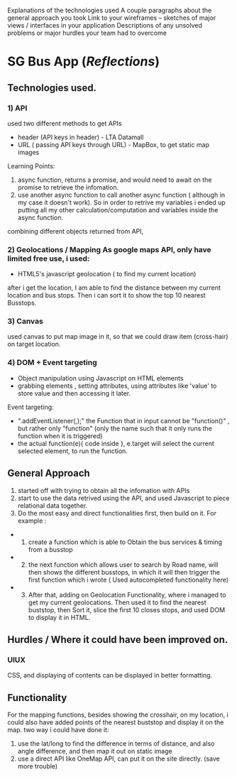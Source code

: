 Explanations of the technologies used
A couple paragraphs about the general approach you took
Link to your wireframes – sketches of major views / interfaces in your application
Descriptions of any unsolved problems or major hurdles your team had to overcome

# SG Bus App (_Reflections_)

## Technologies used.

### 1) API

used two different methods to get APIs

- header (API keys in header) - LTA Datamall
- URL ( passing API keys through URL) - MapBox, to get static map images

Learning Points:

1. async function, returns a promise, and would need to await on the promise to retrieve the infomation.
2. use another async function to call another async function ( although in my case it doesn't work). So in order to retrive my variables i ended up putting all my other calculation/computation and variables inside the async function.

combining different objects returned from API,

### 2) Geolocations / Mapping As google maps API, only have limited free use, i used:

- HTML5's javascript geolocation ( to find my current location)

after i get the location, I am able to find the distance between my current location and bus stops.
Then i can sort it to show the top 10 nearest Busstops.

### 3) Canvas

used canvas to put map image in it, so that we could draw item (cross-hair) on target location.

### 4) DOM + Event targeting

- Object manipulation using Javascript on HTML elements
- grabbing elements , setting attributes, using attributes like 'value' to store value and then accessing it later.

Event targeting:

- ".addEventListener(<Action>,<Function>);" the Function that in input cannot be "function()" , but rather only "function" (only the name such that it only runs the function when it is triggered)
- the actual function(e){ code inside }, e.target will select the current selected element, to run the function.

## General Approach

1. started off with trying to obtain all the infomation with APIs
2. start to use the data retrived using the API, and used Javascript to piece relational data together.
3. Do the most easy and direct functionalities first, then build on it.
   For example :

- 1. create a function which is able to Obtain the bus services & timing from a busstop
- 2. the next function which allows user to search by Road name, will then shows the different busstops, in which it will then trigger the first function which i wrote ( Used autocompleted functionality here)
- 3. After that, adding on Geolocation Functionality, where i managed to get my current geolocations. Then used it to find the nearest buststop, then Sort it, slice the first 10 closes stops, and used DOM to display it in HTML.

## Hurdles / Where it could have been improved on.

### UIUX

CSS, and displaying of contents can be displayed in better formatting.

## Functionality

For the mapping functions, besides showing the crosshair, on my location, i could also have added points of the nearest buststop and display it on the map.
two way i could have done it:

1. use the lat/long to find the difference in terms of distance, and also angle difference, and then map it out on static image
2. use a direct API like OneMap API, can put it on the site directly. (save more trouble)
